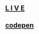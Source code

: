 ## [L I V E](https://naleilan.github.io/GlowingIcons/)

## [codepen](https://codepen.io/NaLeilan/pen/wvZMJqZ)
